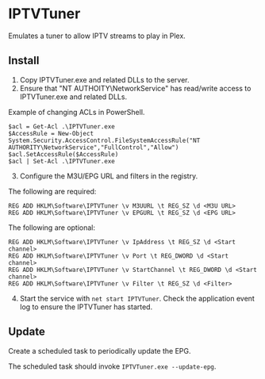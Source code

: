 ﻿# IPTVTuner

Emulates a tuner to allow IPTV streams to play in Plex.

## Install

1. Copy IPTVTuner.exe and related DLLs to the server.
2. Ensure that "NT AUTHOITY\NetworkService" has read/write access to IPTVTuner.exe and related DLLs.

Example of changing ACLs in PowerShell.
```
$acl = Get-Acl .\IPTVTuner.exe
$AccessRule = New-Object System.Security.AccessControl.FileSystemAccessRule("NT AUTHORITY\NetworkService","FullControl","Allow")
$acl.SetAccessRule($AccessRule)
$acl | Set-Acl .\IPTVTuner.exe
```

3. Configure the M3U/EPG URL and filters in the registry.

The following are required:
```
REG ADD HKLM\Software\IPTVTuner \v M3UURL \t REG_SZ \d <M3U URL>
REG ADD HKLM\Software\IPTVTuner \v EPGURL \t REG_SZ \d <EPG URL>
```

The following are optional:
```
REG ADD HKLM\Software\IPTVTuner \v IpAddress \t REG_SZ \d <Start channel>
REG ADD HKLM\Software\IPTVTuner \v Port \t REG_DWORD \d <Start channel>
REG ADD HKLM\Software\IPTVTuner \v StartChannel \t REG_DWORD \d <Start channel>
REG ADD HKLM\Software\IPTVTuner \v Filter \t REG_SZ \d <Filter>
```

4. Start the service with `net start IPTVTuner`. Check the application event log to ensure the IPTVTuner has started.

## Update

Create a scheduled task to periodically update the EPG.

The scheduled task should invoke `IPTVTuner.exe --update-epg`.

